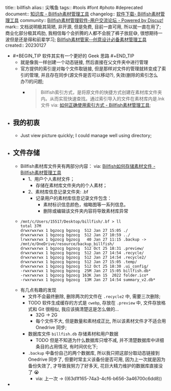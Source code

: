 title:: billfish
alias:: 尖嘴鱼
tags:: #tools #font #photo #deprecated
document:: [知识库 - Billfish素材管理工具](https://www.billfish.cn/category/knowledge/)
changelog:: [软件下载- Billfish素材管理工具](https://www.billfish.cn/download/)
community:: [Billfish素材管理软件-用户交流论坛 - Powered by Discuz!](https://www.billfish.cn/bbs/)
mark:: 文档说明极其简陋, 非开源, 但是免费, 目前一直可用, 所以就一直在用了; 商业化部分极其鸡肋, 我相信每个会折腾的人都不会脱了裤子放屁😅, 很想期待一波但是还是得和前辈学习; [Billfish素材管家--创意设计必备素材管理工具](https://www.billfish.cn/)
created:: 20230127

- #+BEGIN_TIP
  软件其实有一个更好的 Geek 思路
  #+END_TIP
  - 就是像我一样创建一个动态链接, 然后直接在父文件夹中进行管理
  - 官方提供的索引是对每个文件取链接, 但是那样对文件的管理就转变成了索引的管理, 并且存在同步(源文件是否可以移动?), 失效(删除的索引怎么办?)的问题;
    - > Billfish索引方式，是将原文件的快捷方式创建在素材库文件夹内。从而实现快速查找。通过索引导入的文件在素材库内是.lnk文件
      via: [如何正确使用索引方式 - Billfish素材管理工具](https://www.billfish.cn/knowledge/why-lose-1/);
- ## 我的初衷
  - Just view picture quickly; I could manage well using directory;
- ## 文件存储
  - Billfish素材库文件夹有两部分内容：
    via: [Billfish如何存储素材文件 - Billfish素材管理工具](https://www.billfish.cn/knowledge/billfish-cunchu/)
    - 1、用户个人素材文件；
      - 存储在素材库文件夹内的个人素材；
    - 2、素材库信息记录文件夹: .bf
      - 记录用户的素材库信息记录文件包含：
        - 素材标识信息颜色，缩略图等一系列信息。
        - 删除或编辑该文件夹内容将导致素材库异常
  - ```
    /mnt/c/Users/15517/Desktop/billfish/.bf > ll
    total 37M
    drwxrwxrwx 1 bgzocg bgzocg  512 Jan 27 15:05 ./
    drwxrwxrwx 1 bgzocg bgzocg  512 Jan 27 10:59 ../
    lrwxrwxrwx 1 bgzocg bgzocg   40 Jan 27 11:15 .backup -> /mnt/e/OneDrive/resource/backup_billfish/
    drwxrwxrwx 1 bgzocg bgzocg  512 Oct 25 18:31 .preview/
    drwxrwxrwx 1 bgzocg bgzocg  512 Jan 27 14:54 .recycle/
    drwxrwxrwx 1 bgzocg bgzocg  512 Jan 27 14:54 .recycle2/
    drwxrwxrwx 1 bgzocg bgzocg  512 Jan 27 15:05 .temp/
    drwxrwxrwx 1 bgzocg bgzocg  512 Oct 25 18:30 .ui_config/
    -rwxrwxrwx 1 bgzocg bgzocg  25M Jan 27 15:05 billfish.db*
    -rwxrwxrwx 1 bgzocg bgzocg 163K Jan 15  2022 folder.ico*
    -rwxrwxrwx 1 bgzocg bgzocg  13M Jan 27 14:54 summary_v2.db*
    ```
  - 有几点有趣的发现
    - 文件不会最终删除, 删除两次的文件在  `.recycle2` 中, 需要三次删除;
    - TODO 软件生成缓存的方式是 `cwebp`, 存放在 `.preview` 中, 文件存放格式和 Git 很相似, 我应该搞清楚这是怎么做的...
      - 32G -> 2G
      - 每个文件不大, 但是数量和素材成正比, 所以该素材文件才不适合用 Onedrive 同步;
    - 数据库文件 `billfish.db` 存储素材和用户数据
      - TODO 但是不知道为什么数据库只增不减, 并不清楚数据库中详细条目的占用情况, 有时间优化下;
    - `.backup` 中备份自己的两个数据库, 所以我只把这部分取动态链接到 Onedrive 同步了, 但要时常主义该备份是否可用, 因为上一次就是因为备份失效了, 才导致我努力了好多天, 花巨大精力维护的数据库直接没了 😭
      - via: 上一次 -> ((63d1f165-74a3-4cf6-b656-3a46700c6dd8))
-